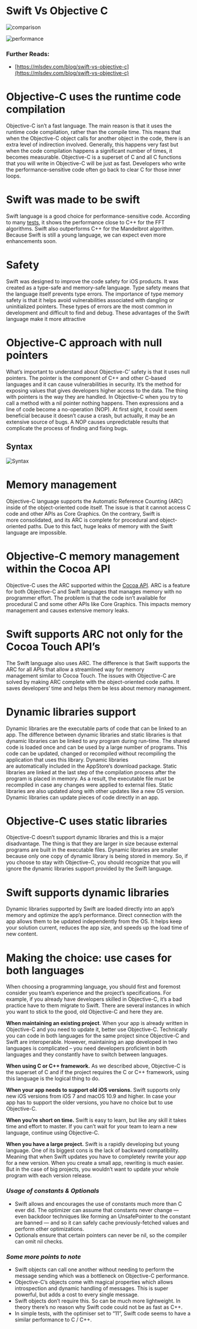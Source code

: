 # Swift Vs Objective C

![comparison](images/comparison.png)

![performance](images/performance.png)

### Further Reads:

- [https://mlsdev.com/blog/swift-vs-objective-c](https://mlsdev.com/blog/swift-vs-objective-c)

# Objective-C uses the runtime code compilation

Objective-C isn’t a fast language. The main reason is that it uses the runtime code compilation, rather than the compile time. This means that when the Objective-C object calls for another object in the code, there is an extra level of indirection involved. Generally, this happens very fast but when the code compilation happens a significant number of times, it becomes measurable. Objective-C is a superset of C and all C functions that you will write in Objective-C will be just as fast. Developers who write the performance-sensitive code often go back to clear C for those inner loops.

# Swift was made to be swift

Swift language is a good choice for performance-sensitive code. According to many [tests](https://www.primatelabs.com/blog/2014/12/swift-performance/), it shows the performance close to C++ for the FFT algorithms. Swift also outperforms C++ for the Mandelbrot algorithm. Because Swift is still a young language, we can expect even more enhancements soon.

# Safety

Swift was designed to improve the code safety for iOS products. It was created as a type-safe and memory-safe language. Type safety means that the language itself prevents type errors. The importance of type memory safety is that it helps avoid vulnerabilities associated with dangling or uninitialized pointers. These types of errors are the most common in development and difficult to find and debug. These advantages of the Swift language make it more attractive

# Objective-C approach with null pointers

What’s important to understand about Objective-C’ safety is that it uses null pointers. The pointer is the component of C++ and other C-based languages and it can cause vulnerabilities in security. It’s the method for exposing values that gives developers higher access to the data. The thing with pointers is the way they are handled. In Objective-C when you try to call a method with a nil pointer nothing happens. Then expressions and a line of code become a no-operation (NOP). At first sight, it could seem beneficial because it doesn’t cause a crash, but actually, it may be an extensive source of bugs. A NOP causes unpredictable results that complicate the process of finding and fixing bugs.

## Syntax

![Syntax](images/syntax.png)

# Memory management

Objective-C language supports the Automatic Reference Counting (ARC) inside of the object-oriented code itself. The issue is that it cannot access C code and other APIs as Core Graphics. On the contrary, Swift is more consolidated, and its ARC is complete for procedural and object-oriented paths. Due to this fact, huge leaks of memory with the Swift language are impossible.

# Objective-C memory management within the Cocoa API

Objective-C uses the ARC supported within the [Cocoa API](<https://en.wikipedia.org/wiki/Cocoa_(API)>). ARC is a feature for both Objective-C and Swift languages that manages memory with no programmer effort. The problem is that the code isn’t available for procedural C and some other APIs like Core Graphics. This impacts memory management and causes extensive memory leaks.

# Swift supports ARC not only for the Cocoa Touch API’s

The Swift language also uses ARC. The difference is that Swift supports the ARC for all APIs that allow a streamlined way for memory management similar to Cocoa Touch. The issues with Objective-C are solved by making ARC complete with the object-oriented code paths. It saves developers’ time and helps them be less about memory management.

# Dynamic libraries support

Dynamic libraries are the executable parts of code that can be linked to an app. The difference between dynamic libraries and static libraries is that dynamic libraries can be linked to any program during run-time. The shared code is loaded once and can be used by a large number of programs. This code can be updated, changed or recompiled without recompiling the application that uses this library. Dynamic libraries are automatically included in the AppStore’s download package. Static libraries are linked at the last step of the compilation process after the program is placed in memory. As a result, the executable file must be recompiled in case any changes were applied to external files. Static libraries are also updated along with other updates like a new OS version. Dynamic libraries can update pieces of code directly in an app.

# Objective-C uses static libraries

Objective-C doesn’t support dynamic libraries and this is a major disadvantage. The thing is that they are larger in size because external programs are built in the executable files. Dynamic libraries are smaller because only one copy of dynamic library is being stored in memory. So, if you choose to stay with Objective-C, you should recognize that you will ignore the dynamic libraries support provided by the Swift language.

# Swift supports dynamic libraries

Dynamic libraries supported by Swift are loaded directly into an app’s memory and optimize the app’s performance. Direct connection with the app allows them to be updated independently from the OS. It helps keep your solution current, reduces the app size, and speeds up the load time of new content.

# Making the choice: use cases for both languages

When choosing a programming language, you should first and foremost consider you team’s experience and the project’s specifications. For example, if you already have developers skilled in Objective-C, it’s a bad practice have to them migrate to Swift. There are several instances in which you want to stick to the good, old Objective-C and here they are.

**When maintaining an existing project**. When your app is already written in Objective-C and you need to update it, better use Objective-C. Technically you can code in both languages for the same project since Objective-C and Swift are interoperable. However, maintaining an app developed in two languages is complicated – you need developers proficient in both languages and they constantly have to switch between languages.

**When using C or C++ framework.** As we described above, Objective-C is the superset of C and if the project requires the C or C++ framework, using this language is the logical thing to do.

**When your app needs to support old iOS versions.** Swift supports only new iOS versions from iOS 7 and macOS 10.9 and higher. In case your app has to support the older versions, you have no choice but to use Objective-C.

**When you’re short on time.** Swift is easy to learn, but like any skill it takes time and effort to master. If you can’t wait for your team to learn a new language, continue using Objective-C.

**When you have a large project.** Swift is a rapidly developing but young language. One of its biggest cons is the lack of backward compatibility. Meaning that when Swift updates you have to completely rewrite your app for a new version. When you create a small app, rewriting is much easier. But in the case of big projects, you wouldn’t want to update your whole program with each version release.

### **_Usage of constants & Optionals_**

- Swift allows and encourages the use of constants much more than C ever did. The optimizer can assume that constants never change — even backdoor techniques like forming an UnsafePointer to the constant are banned — and so it can safely cache previously-fetched values and perform other optimizations.
- Optionals ensure that certain pointers can never be nil, so the compiler can omit nil checks.

### **_Some more points to note_**

- Swift objects can call one another without needing to perform the message sending which was a bottleneck on Objective-C performance.
- Objective-C’s objects come with magical properties which allows introspection and dynamic handling of messages. This is super powerful, but adds a cost to every single message.
- Swift objects don’t require this. So can be much more lightweight. In theory there’s no reason why Swift code could not be as fast as C++.
- In simple tests, with the optimiser set to “11”, Swift code seems to have a similar performance to C / C++.
